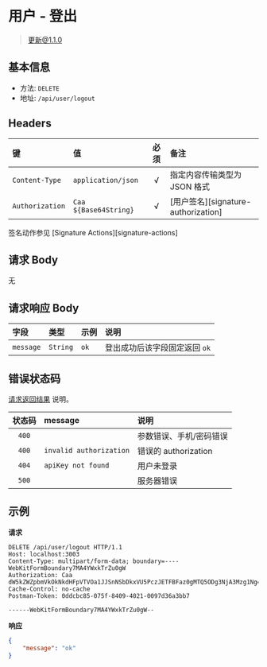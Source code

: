 # 用户 - 登出

> 更新@1.1.0

## 基本信息

* 方法: `DELETE`
* 地址: `/api/user/logout`

## Headers

键              | 值                    | 必须     | 备注
:-------------- | :-------------------- | :------: | :---------------------------
`Content-Type`  | `application/json`    | √        | 指定内容传输类型为 JSON 格式
`Authorization` | `Caa ${Base64String}` | √        | [用户签名][signature-authorization]

签名动作参见 [Signature Actions][signature-actions]

## 请求 Body

无

## 请求响应 Body

字段      | 类型     | 示例 | 说明
:-------- | :------- | :--- | :----------------------------
`message` | `String` | `ok` | 登出成功后该字段固定返回 `ok`

## 错误状态码

[请求返回结果][response-format] 说明。

状态码 | message                 | 说明
:----: | :---------------------- |:----------------------
`400`  |                         | 参数错误、手机/密码错误
`400`  | `invalid authorization` | 错误的 authorization
`404`  | `apiKey not found`      | 用户未登录
`500`  |                         | 服务器错误

## 示例

**请求**

```
DELETE /api/user/logout HTTP/1.1
Host: localhost:3003
Content-Type: multipart/form-data; boundary=----WebKitFormBoundary7MA4YWxkTrZu0gW
Authorization: Caa dW5kZWZpbmVkOkNkdHFpVTVOa1JJSnNSbDkxVU5PczJETFBFaz0gMTQ5ODg3NjA3Mzg1Ng==
Cache-Control: no-cache
Postman-Token: 0ddcbc85-075f-8409-4021-0097d36a3bb7

------WebKitFormBoundary7MA4YWxkTrZu0gW--
```

**响应**

```json
{
    "message": "ok"
}
```

[user-model]: ../../models/user.md
[response-format]: ../../response-format.md
